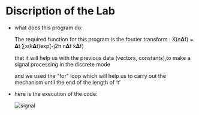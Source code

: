 # Discription of the Lab 
* what does this program do:
 
  The required function for this program is the fourier transform : 
  X(n𝚫f) = 𝚫t ∑x(k𝚫t)exp(-j2π n𝚫f k𝚫f) 

  that it will help us with the previous data (vectors, constants),to make a
signal processing in the discrete mode 

   and we used the "for" loop which will help us to
carry out the mechanism until the end of the length of ‘t’
* here is the execution of the code:


  ![signal](https://user-images.githubusercontent.com/48069933/144515821-ddb38669-f356-405e-b551-e66d453586c1.PNG)

